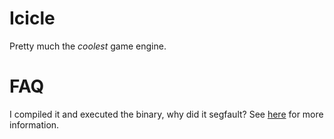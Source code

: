 # Icicle

Pretty much the *coolest* game engine.

# FAQ

I compiled it and executed the binary, why did it segfault? See [here](https://www.opengl.org/) for more information.
